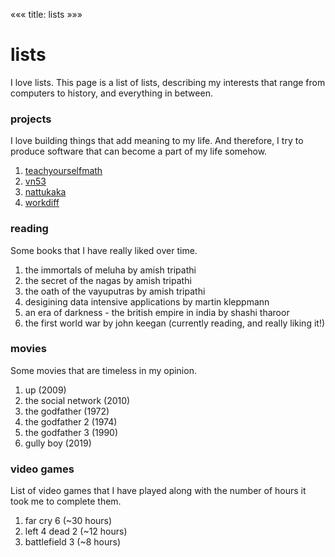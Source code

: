 «««
title: lists
»»»

# lists

I love lists. This page is a list of lists, describing my interests that range from computers to history, and everything in between.

### projects

I love building things that add meaning to my life. And therefore, I try to produce software that can become a part of my life somehow.

1. [teachyourselfmath](https://teachyourselfmath.app/)
2. [vn53](https://github.com/viveknathani/vn53)
3. [nattukaka](https://nattukaka.dev/)
4. [workdiff](https://github.com/viveknathani/workdiff)

### reading

Some books that I have really liked over time.

1. the immortals of meluha by amish tripathi
2. the secret of the nagas by amish tripathi
3. the oath of the vayuputras by amish tripathi
4. desigining data intensive applications by martin kleppmann
5. an era of darkness - the british empire in india by shashi tharoor
6. the first world war by john keegan (currently reading, and really liking it!)

### movies

Some movies that are timeless in my opinion.

1. up (2009)
2. the social network (2010)
3. the godfather (1972)
4. the godfather 2 (1974)
5. the godfather 3 (1990)
6. gully boy (2019)

### video games

List of video games that I have played along with the number of hours it took me to complete them.

1. far cry 6 (~30 hours)
2. left 4 dead 2 (~12 hours)
3. battlefield 3 (~8 hours)
